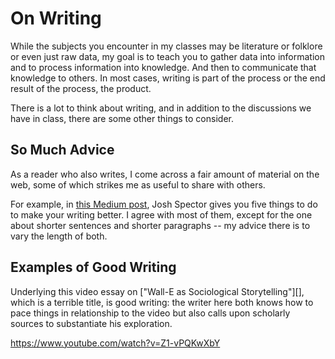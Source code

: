 # On Writing

While the subjects you encounter in my classes may be literature or folklore or even just raw data, my goal is to teach you to gather data into information and to process information into knowledge. And then to communicate that knowledge to others. In most cases, writing is part of the process or the end result of the process, the product. 

There is a lot to think about writing, and in addition to the discussions we have in class, there are some other things to consider. 


## So Much Advice

As a reader who also writes, I come across a fair amount of material on the web, some of which strikes me as useful to share with others. 

For example, in [this Medium post][], Josh Spector gives you five things to do to make your writing better. I agree with most of them, except for the one about shorter sentences and shorter paragraphs -- my advice there is to vary the length of both.

[this Medium post]: https://medium.com/an-idea-for-you/the-two-minutes-it-takes-to-read-this-will-improve-your-writing-forever-82a7d01441d1#.kuagvxpm3

## Examples of Good Writing

Underlying this video essay on ["Wall-E as Sociological Storytelling"][], which is a terrible title, is good writing: the writer here both knows how to pace things in relationship to the video but also calls upon scholarly sources to substantiate his exploration.

https://www.youtube.com/watch?v=Z1-vPQKwXbY